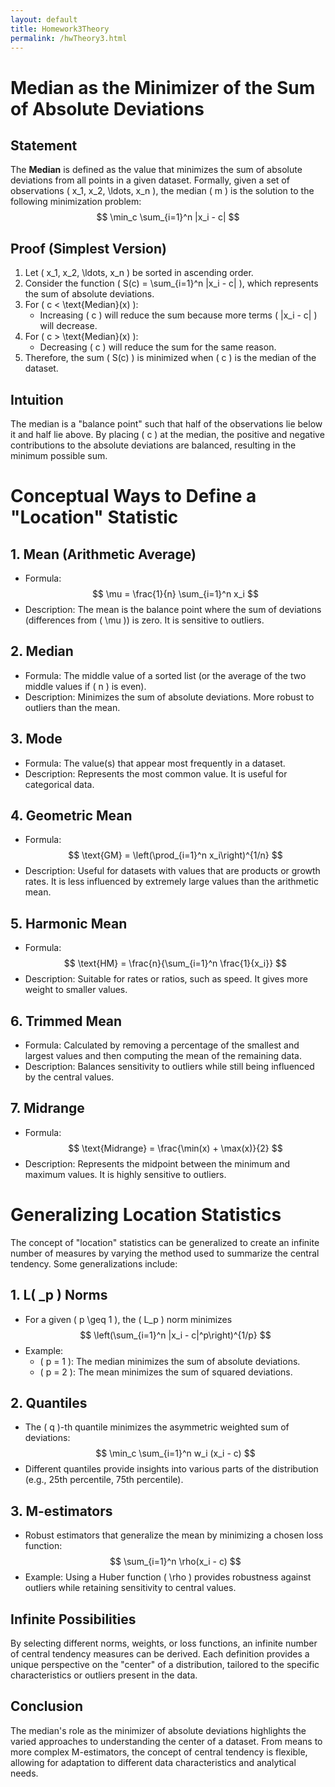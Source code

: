 ```yaml
---
layout: default
title: Homework3Theory
permalink: /hwTheory3.html
---
```

# Median as the Minimizer of the Sum of Absolute Deviations

## Statement
The **Median** is defined as the value that minimizes the sum of absolute deviations from all points in a given dataset. Formally, given a set of observations \( x_1, x_2, \ldots, x_n \), the median \( m \) is the solution to the following minimization problem:
$$
\min_c \sum_{i=1}^n |x_i - c|
$$

## Proof (Simplest Version)
1. Let \( x_1, x_2, \ldots, x_n \) be sorted in ascending order.
2. Consider the function \( S(c) = \sum_{i=1}^n |x_i - c| \), which represents the sum of absolute deviations.
3. For \( c < \text{Median}(x) \):
   - Increasing \( c \) will reduce the sum because more terms \( |x_i - c| \) will decrease.
4. For \( c > \text{Median}(x) \):
   - Decreasing \( c \) will reduce the sum for the same reason.
5. Therefore, the sum \( S(c) \) is minimized when \( c \) is the median of the dataset.

## Intuition
The median is a "balance point" such that half of the observations lie below it and half lie above. By placing \( c \) at the median, the positive and negative contributions to the absolute deviations are balanced, resulting in the minimum possible sum.

# Conceptual Ways to Define a "Location" Statistic

## 1. **Mean (Arithmetic Average)**
   - Formula: 
   $$
   \mu = \frac{1}{n} \sum_{i=1}^n x_i
   $$
   - Description: The mean is the balance point where the sum of deviations (differences from \( \mu \)) is zero. It is sensitive to outliers.

## 2. **Median**
   - Formula: The middle value of a sorted list (or the average of the two middle values if \( n \) is even).
   - Description: Minimizes the sum of absolute deviations. More robust to outliers than the mean.

## 3. **Mode**
   - Formula: The value(s) that appear most frequently in a dataset.
   - Description: Represents the most common value. It is useful for categorical data.

## 4. **Geometric Mean**
   - Formula: 
   $$
   \text{GM} = \left(\prod_{i=1}^n x_i\right)^{1/n}
   $$
   - Description: Useful for datasets with values that are products or growth rates. It is less influenced by extremely large values than the arithmetic mean.

## 5. **Harmonic Mean**
   - Formula: 
   $$
   \text{HM} = \frac{n}{\sum_{i=1}^n \frac{1}{x_i}}
   $$
   - Description: Suitable for rates or ratios, such as speed. It gives more weight to smaller values.

## 6. **Trimmed Mean**
   - Formula: Calculated by removing a percentage of the smallest and largest values and then computing the mean of the remaining data.
   - Description: Balances sensitivity to outliers while still being influenced by the central values.

## 7. **Midrange**
   - Formula: 
   $$
   \text{Midrange} = \frac{\min(x) + \max(x)}{2}
   $$
   - Description: Represents the midpoint between the minimum and maximum values. It is highly sensitive to outliers.

# Generalizing Location Statistics

The concept of "location" statistics can be generalized to create an infinite number of measures by varying the method used to summarize the central tendency. Some generalizations include:

## 1. **L\( _p \) Norms**
   - For a given \( p \geq 1 \), the \( L_p \) norm minimizes 
   $$
   \left(\sum_{i=1}^n |x_i - c|^p\right)^{1/p}
   $$
   - Example:
     - \( p = 1 \): The median minimizes the sum of absolute deviations.
     - \( p = 2 \): The mean minimizes the sum of squared deviations.

## 2. **Quantiles**
   - The \( q \)-th quantile minimizes the asymmetric weighted sum of deviations:
     $$
     \min_c \sum_{i=1}^n w_i (x_i - c)
     $$
   - Different quantiles provide insights into various parts of the distribution (e.g., 25th percentile, 75th percentile).

## 3. **M-estimators**
   - Robust estimators that generalize the mean by minimizing a chosen loss function:
     $$
     \sum_{i=1}^n \rho(x_i - c)
     $$
   - Example: Using a Huber function \( \rho \) provides robustness against outliers while retaining sensitivity to central values.

## Infinite Possibilities
By selecting different norms, weights, or loss functions, an infinite number of central tendency measures can be derived. Each definition provides a unique perspective on the "center" of a distribution, tailored to the specific characteristics or outliers present in the data.

## Conclusion
The median's role as the minimizer of absolute deviations highlights the varied approaches to understanding the center of a dataset. From means to more complex M-estimators, the concept of central tendency is flexible, allowing for adaptation to different data characteristics and analytical needs.
